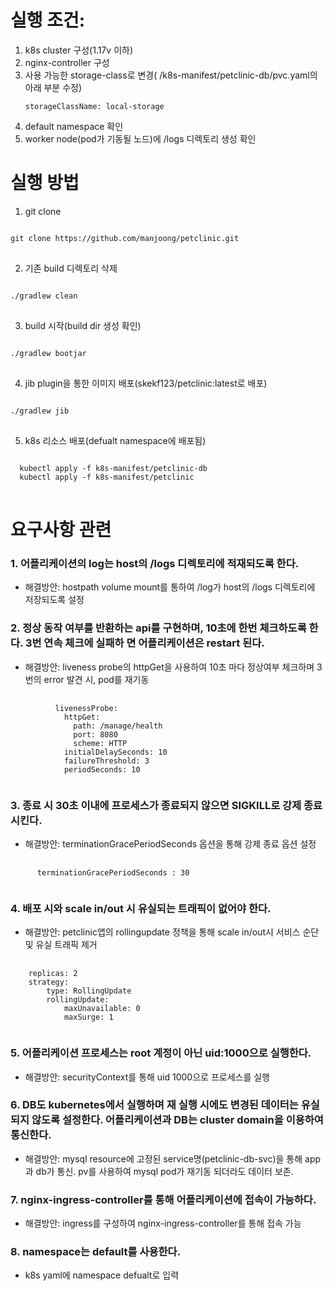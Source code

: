 # 실행 조건:
1. k8s cluster 구성(1.17v 이하)
2. nginx-controller 구성
3. 사용 가능한 storage-class로 변경( /k8s-manifest/petclinic-db/pvc.yaml의 아래 부분 수정)<pre><code>storageClassName: local-storage</code></pre>  
4. default namespace 확인
5. worker node(pod가 기동될 노드)에 /logs 디렉토리 생성 확인


# 실행 방법
1. git clone
<pre>
<code>
git clone https://github.com/manjoong/petclinic.git
</code>
</pre>

2. 기존 build 디렉토리 삭제
<pre>
<code>
./gradlew clean
</code>
</pre>
3. build 시작(build dir 생성 확인)
<pre>
<code>
./gradlew bootjar
</code>
</pre> 
4. jib plugin을 통한 이미지 배포(skekf123/petclinic:latest로 배포)
<pre>
<code>
./gradlew jib
</code>
</pre> 
5. k8s 리소스 배포(defualt namespace에 배포됨)
<pre>
<code>
  kubectl apply -f k8s-manifest/petclinic-db
  kubectl apply -f k8s-manifest/petclinic
</code>
</pre>


# 요구사항 관련
### 1. 어플리케이션의 ​log​는 ​host​의 ​/logs ​디렉토리에 적재되도록 한다​.
- 해결방안: hostpath volume mount를 통하여 /log가 host의 /logs 디렉토리에 저장되도록 설정
### 2.  정상 동작 여부를 반환하는 ​api​를 구현하며​, 10​초에 한번 체크하도록 한다​. 3​번 연속 체크에 실패하 면 어플리케이션은 ​restart ​된다​.
- 해결방안: liveness probe의 httpGet을 사용하여 10초 마다 정상여부 체크하며 3번의 error 발견 시, pod를 재기동
<pre>
  <code>
          livenessProbe:
            httpGet:
              path: /manage/health
              port: 8080
              scheme: HTTP
            initialDelaySeconds: 10
            failureThreshold: 3
            periodSeconds: 10
  </code>
</pre>
### 3. 종료 시 ​30​초 이내에 프로세스가 종료되지 않으면 ​SIGKILL​로 강제 종료 시킨다​.
- 해결방안: terminationGracePeriodSeconds 옵션을 통해 강제 종료 옵션 설정
<pre>
  <code>
      terminationGracePeriodSeconds : 30
  </code>
</pre>
### 4. 배포 시와 scale in/out 시 유실되는 트래픽이 없어야 한다.
- 해결방안: petclinic앱의 rollingupdate 정책을 통해 scale in/out시 서비스 순단 및 유실  트래픽 제거
<pre>
  <code>
    replicas: 2
    strategy:
        type: RollingUpdate
        rollingUpdate:
            maxUnavailable: 0
            maxSurge: 1
  </code>
</pre>
### 5. 어플리케이션 프로세스는 ​root ​계정이 아닌 ​uid:1000​으로 실행한다​.
- 해결방안: securityContext를 통해 uid 1000으로 프로세스를 실행
### 6. DB​도 ​kubernetes​에서 실행하며 재 실행 시에도 변경된 데이터는 유실되지 않도록 설정한다​. ​어플리케이션과 ​DB​는 ​cluster domain​을 이용하여 통신한다​.
- 해결방안: mysql resource에 고정된 service명(petclinic-db-svc)을 통해 app과 db가 통신. pv를 사용하여 mysql pod가 재기동 되더라도 데이터 보존.
### 7. nginx-ingress-controller​를 통해 어플리케이션에 접속이 가능하다​.
- 해결방안: ingress를 구성하여 nginx-ingress-controller를 통해 접속 가능
### 8. namespace​는 ​default​를 사용한다​.
- k8s yaml에 namespace defualt로 입력
